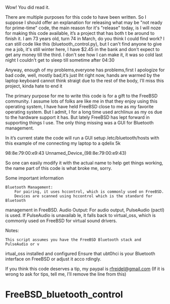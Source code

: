 ﻿Wow! You did read it.

There are multiple purposes for this code to have been written. So I suppose I should offer an explanation for releasing what may be "not ready for prime-time" code, the main reason for it's "release" today, is I will noze for making this code available, it’s a project that has both t be around to finish it. I am 73  years old, turn 74 in March, do you think I could find work? I can still code like this (bluetooth_control.py), but I can't find anyone to give me a job, it's still winter here, I have $2.45 in the bank and don't expect to get any money till the third. I don't see how I can make it, it was so cold last night I couldn't get to sleep till sometime after 04:30 

Anyway, enough of my problems,everyone has problems,first I apologize for bad code, well, mostly bad,it’s just Iht right now, hands are warmed by the laptop keyboard cannot think straigt due to the rest of the body, I’ll miss this project, kinda hate to end it

The primary purpose for me to write this code is for a gift to the FreeBSD community. I assume lots of folks are like me in that they enjoy using this operating system, I have have held FreeBSD close to me as my favorite operating system. But I admit, I for a long time used archlinux as my os due to the hardware support it has. But lately FreeBSD has lept forward in supporting things I use.
The only thing missing was a GUI for Bluetooth management.

In it’s current state the code will run a GUI setup /etc/bluetooth/hosts with this example of me connecting my laptop to a qdelix 5k 

98:8e:79:00:e9:43 Unnamed_Device_(98:8e:79:00:e9:43)

So one can easily modify it with the actual name to help get things working, the name part of this code is what broke me, sorry.

Some important information

    Bluetooth Management:
        For pairing, it uses hccontrol, which is commonly used on FreeBSD.
        Devices are scanned using hccontrol which is the standard for Bluetooth
management in FreeBSD.
    Audio Output:
        For audio output, PulseAudio (pactl) is used. If PulseAudio is unavailab
le, it falls back to virtual_oss, which is commonly used on FreeBSD for virtual
sound drivers.

Notes:

    This script assumes you have the FreeBSD Bluetooth stack and PulseAudio or v
irtual_oss installed and configured
    Ensure that ubt0hci is your Bluetooth interface on FreeBSD or adjust it acco
rdingly.

If you think this code deserves a tip, my paypal is rfreidel@gmail.com
(If it is wrong to ask for tips, tell me, I’ll remove the line from this)
# FreeBSD_bluetooth_control
